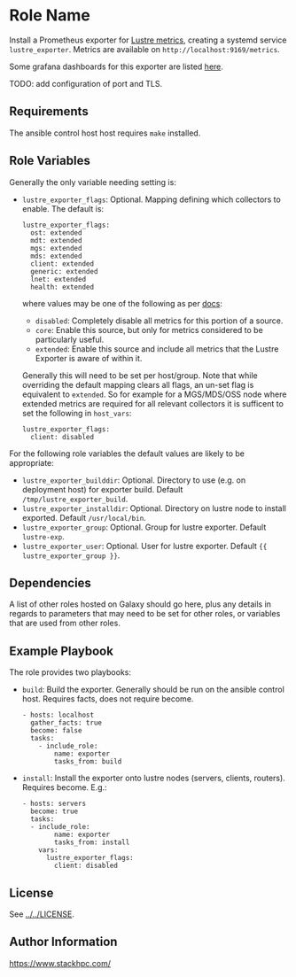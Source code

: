 Role Name
=========

Install a Prometheus exporter for [Lustre metrics](https://github.com/HewlettPackard/lustre_exporter), creating a systemd service `lustre_exporter`. Metrics are available on `http://localhost:9169/metrics`.

Some grafana dashboards for this exporter are listed [here](https://github.com/HewlettPackard/lustre_exporter/issues/45#issuecomment-454393303).

TODO: add configuration of port and TLS.

Requirements
------------

The ansible control host host requires `make` installed.

Role Variables
--------------

Generally the only variable needing setting is:

- `lustre_exporter_flags`: Optional. Mapping defining which collectors to enable. The default is:

      lustre_exporter_flags:
        ost: extended
        mdt: extended
        mgs: extended
        mds: extended
        client: extended
        generic: extended
        lnet: extended
        health: extended

  where values may be one of the following as per [docs](https://github.com/HewlettPackard/lustre_exporter#flags):
    - `disabled`: Completely disable all metrics for this portion of a source.
    - `core`: Enable this source, but only for metrics considered to be particularly useful.
    - `extended`: Enable this source and include all metrics that the Lustre Exporter is aware of within it.

  Generally this will need to be set per host/group. Note that while overriding the default mapping clears all flags, an un-set flag is equivalent to `extended`. So for example for a MGS/MDS/OSS 
  node where extended metrics are required for all relevant collectors it is sufficent to set the following in `host_vars`:
  
      lustre_exporter_flags:
        client: disabled

For the following role variables the default values are likely to be appropriate:
- `lustre_exporter_builddir`: Optional. Directory to use (e.g. on deployment host) for exporter build. Default `/tmp/lustre_exporter_build`.
- `lustre_exporter_installdir`: Optional. Directory on lustre node to install exported. Default `/usr/local/bin`.
- `lustre_exporter_group`: Optional. Group for lustre exporter. Default `lustre-exp`.
- `lustre_exporter_user`: Optional. User for lustre exporter. Default `{{ lustre_exporter_group }}`.

Dependencies
------------

A list of other roles hosted on Galaxy should go here, plus any details in regards to parameters that may need to be set for other roles, or variables that are used from other roles.

Example Playbook
----------------

The role provides two playbooks:

  - `build`: Build the exporter. Generally should be run on the ansible control host. Requires facts, does not require become.

        - hosts: localhost
          gather_facts: true
          become: false
          tasks:
            - include_role:
                name: exporter
                tasks_from: build

  - `install`: Install the exporter onto lustre nodes (servers, clients, routers). Requires become. E.g.:

        - hosts: servers
          become: true
          tasks:
          - include_role:
                name: exporter
                tasks_from: install
            vars:
              lustre_exporter_flags:
                client: disabled      

License
-------

See [../../LICENSE](../../LICENSE).

Author Information
------------------

https://www.stackhpc.com/
